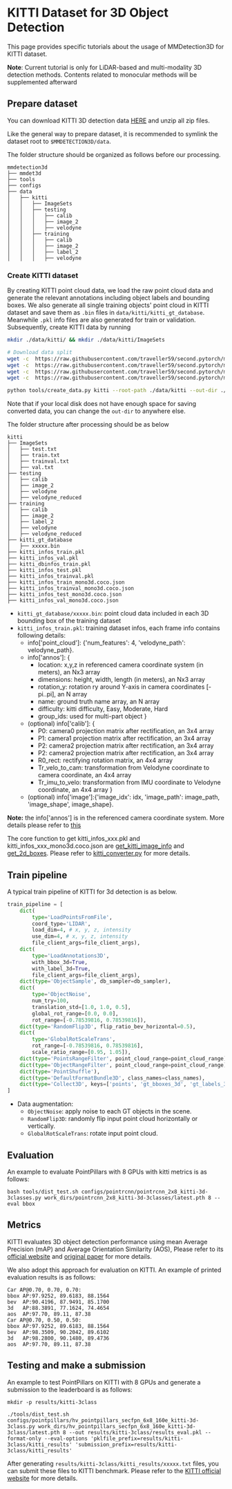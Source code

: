 # KITTI Dataset for 3D Object Detection

This page provides specific tutorials about the usage of MMDetection3D for KITTI dataset.

**Note**: Current tutorial is only for LiDAR-based and multi-modality 3D detection methods. Contents related to monocular methods will be supplemented afterward

## Prepare dataset

You can download KITTI 3D detection data [HERE](http://www.cvlibs.net/datasets/kitti/eval_object.php?obj_benchmark=3d) and unzip all zip files.

Like the general way to prepare dataset, it is recommended to symlink the dataset root to `$MMDETECTION3D/data`.

The folder structure should be organized as follows before our processing.

```
mmdetection3d
├── mmdet3d
├── tools
├── configs
├── data
│   ├── kitti
│   │   ├── ImageSets
│   │   ├── testing
│   │   │   ├── calib
│   │   │   ├── image_2
│   │   │   ├── velodyne
│   │   ├── training
│   │   │   ├── calib
│   │   │   ├── image_2
│   │   │   ├── label_2
│   │   │   ├── velodyne
```

### Create KITTI dataset

By creating KITTI point cloud data, we load the raw point cloud data and generate the relevant annotations including object labels and bounding boxes. We also generate all single training objects' point cloud in KITTI dataset and save them as `.bin` files in `data/kitti/kitti_gt_database`. Meanwhile `.pkl` info files are also generated for train or validation. Subsequently, create KITTI data by running

```bash
mkdir ./data/kitti/ && mkdir ./data/kitti/ImageSets

# Download data split
wget -c  https://raw.githubusercontent.com/traveller59/second.pytorch/master/second/data/ImageSets/test.txt --no-check-certificate --content-disposition -O ./data/kitti/ImageSets/test.txt
wget -c  https://raw.githubusercontent.com/traveller59/second.pytorch/master/second/data/ImageSets/train.txt --no-check-certificate --content-disposition -O ./data/kitti/ImageSets/train.txt
wget -c  https://raw.githubusercontent.com/traveller59/second.pytorch/master/second/data/ImageSets/val.txt --no-check-certificate --content-disposition -O ./data/kitti/ImageSets/val.txt
wget -c  https://raw.githubusercontent.com/traveller59/second.pytorch/master/second/data/ImageSets/trainval.txt --no-check-certificate --content-disposition -O ./data/kitti/ImageSets/trainval.txt

python tools/create_data.py kitti --root-path ./data/kitti --out-dir ./data/kitti --extra-tag kitti
```

Note that if your local disk does not have enough space for saving converted data, you can change the `out-dir` to anywhere else.

The folder structure after processing should be as below
```
kitti
├── ImageSets
│   ├── test.txt
│   ├── train.txt
│   ├── trainval.txt
│   ├── val.txt
├── testing
│   ├── calib
│   ├── image_2
│   ├── velodyne
│   ├── velodyne_reduced
├── training
│   ├── calib
│   ├── image_2
│   ├── label_2
│   ├── velodyne
│   ├── velodyne_reduced
├── kitti_gt_database
│   ├── xxxxx.bin
├── kitti_infos_train.pkl
├── kitti_infos_val.pkl
├── kitti_dbinfos_train.pkl
├── kitti_infos_test.pkl
├── kitti_infos_trainval.pkl
├── kitti_infos_train_mono3d.coco.json
├── kitti_infos_trainval_mono3d.coco.json
├── kitti_infos_test_mono3d.coco.json
├── kitti_infos_val_mono3d.coco.json
```

- `kitti_gt_database/xxxxx.bin`: point cloud data included in each 3D bounding box of the training dataset
- `kitti_infos_train.pkl`: training dataset infos, each frame info contains following details:
    - info['point_cloud']: {'num_features': 4, 'velodyne_path': velodyne_path}.
    - info['annos']: {
        - location: x,y,z in referenced camera coordinate system (in meters), an Nx3 array
        - dimensions: height, width, length (in meters), an Nx3 array
        - rotation_y: rotation ry around Y-axis in camera coordinates [-pi..pi], an N array
        - name:  ground truth name array, an N array
        - difficulty: kitti difficulty, Easy, Moderate, Hard
        - group_ids: used for multi-part object
        }
    - (optional) info['calib']: {
        - P0: camera0 projection matrix after rectification, an 3x4 array
        - P1: camera1 projection matrix after rectification, an 3x4 array
        - P2: camera2 projection matrix after rectification, an 3x4 array
        - P2: camera2 projection matrix after rectification, an 3x4 array
        - R0_rect: rectifying rotation matrix, an 4x4 array
        - Tr_velo_to_cam: transformation from Velodyne coordinate to camera coordinate, an 4x4 array
        - Tr_imu_to_velo: transformation from IMU coordinate to Velodyne coordinate, an 4x4 array
    }
    - (optional) info['image']:{'image_idx': idx, 'image_path': image_path, 'image_shape', image_shape}.

**Note:** the info['annos'] is in the referenced camera coordinate system. More details please refer to [this](http://www.cvlibs.net/publications/Geiger2013IJRR.pdf)

The core function to get kitti_infos_xxx.pkl and kitti_infos_xxx_mono3d.coco.json are [get_kitti_image_info](https://github.com/open-mmlab/mmdetection3d/blob/7873c8f62b99314f35079f369d1dab8d63f8a3ce/tools/data_converter/kitti_data_utils.py#L140) and [get_2d_boxes](https://github.com/open-mmlab/mmdetection3d/blob/7873c8f62b99314f35079f369d1dab8d63f8a3ce/tools/data_converter/kitti_converter.py#L378). Please refer to [kitti_converter.py](https://github.com/open-mmlab/mmdetection3d/blob/7873c8f62b99314f35079f369d1dab8d63f8a3ce/tools/data_converter/kitti_converter.py) for more details.

## Train pipeline

A typical train pipeline of KITTI for 3d detection is as below.

```python
train_pipeline = [
    dict(
        type='LoadPointsFromFile',
        coord_type='LIDAR',
        load_dim=4, # x, y, z, intensity
        use_dim=4, # x, y, z, intensity
        file_client_args=file_client_args),
    dict(
        type='LoadAnnotations3D',
        with_bbox_3d=True,
        with_label_3d=True,
        file_client_args=file_client_args),
    dict(type='ObjectSample', db_sampler=db_sampler),
    dict(
        type='ObjectNoise',
        num_try=100,
        translation_std=[1.0, 1.0, 0.5],
        global_rot_range=[0.0, 0.0],
        rot_range=[-0.78539816, 0.78539816]),
    dict(type='RandomFlip3D', flip_ratio_bev_horizontal=0.5),
    dict(
        type='GlobalRotScaleTrans',
        rot_range=[-0.78539816, 0.78539816],
        scale_ratio_range=[0.95, 1.05]),
    dict(type='PointsRangeFilter', point_cloud_range=point_cloud_range),
    dict(type='ObjectRangeFilter', point_cloud_range=point_cloud_range),
    dict(type='PointShuffle'),
    dict(type='DefaultFormatBundle3D', class_names=class_names),
    dict(type='Collect3D', keys=['points', 'gt_bboxes_3d', 'gt_labels_3d'])
]
```

- Data augmentation:
    - `ObjectNoise`: apply noise to each GT objects in the scene.
    - `RandomFlip3D`: randomly flip input point cloud horizontally or vertically.
    - `GlobalRotScaleTrans`: rotate input point cloud.

## Evaluation
An example to evaluate PointPillars with 8 GPUs with kitti metrics is as follows:

```shell
bash tools/dist_test.sh configs/pointrcnn/pointrcnn_2x8_kitti-3d-3classes.py work_dirs/pointrcnn_2x8_kitti-3d-3classes/latest.pth 8 --eval bbox
```
## Metrics
KITTI evaluates 3D object detection performance using mean Average Precision (mAP) and Average Orientation Similarity (AOS), Please refer to its [official website](http://www.cvlibs.net/datasets/kitti/eval_3dobject.php) and [original paper](http://www.cvlibs.net/publications/Geiger2012CVPR.pdf) for more details.

We also adopt this approach for evaluation on KITTI. An example of printed evaluation results is as follows:
```
Car AP@0.70, 0.70, 0.70:
bbox AP:97.9252, 89.6183, 88.1564
bev  AP:90.4196, 87.9491, 85.1700
3d   AP:88.3891, 77.1624, 74.4654
aos  AP:97.70, 89.11, 87.38
Car AP@0.70, 0.50, 0.50:
bbox AP:97.9252, 89.6183, 88.1564
bev  AP:98.3509, 90.2042, 89.6102
3d   AP:98.2800, 90.1480, 89.4736
aos  AP:97.70, 89.11, 87.38
```

## Testing and make a submission

An example to test PointPillars on KITTI with 8 GPUs and generate a submission to the leaderboard is as follows:

```shell
mkdir -p results/kitti-3class

./tools/dist_test.sh configs/pointpillars/hv_pointpillars_secfpn_6x8_160e_kitti-3d-3class.py work_dirs/hv_pointpillars_secfpn_6x8_160e_kitti-3d-3class/latest.pth 8 --out results/kitti-3class/results_eval.pkl --format-only --eval-options 'pklfile_prefix=results/kitti-3class/kitti_results' 'submission_prefix=results/kitti-3class/kitti_results'
```

After generating `results/kitti-3class/kitti_results/xxxxx.txt` files, you can submit these files to KITTI benchmark. Please refer to the [KITTI official website](http://www.cvlibs.net/datasets/kitti/index.php) for more details.
